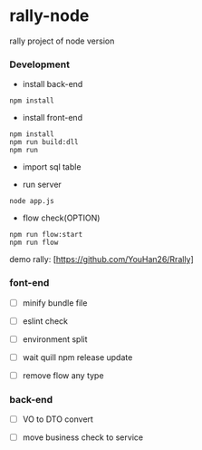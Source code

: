 # rally-node
rally project of node version 

### Development
* install back-end
``` shell
npm install
```
* install front-end
``` shell
npm install
npm run build:dll
npm run
```

* import sql table

* run server
``` shell
node app.js
```

* flow check(OPTION)
``` shell
npm run flow:start
npm run flow
```



demo rally: [https://github.com/YouHan26/Rrally]


### font-end
* [ ] minify bundle file
* [ ] eslint check
* [ ] environment split
* [ ] wait quill npm release update
* [ ] remove flow any type


### back-end
* [ ] VO to DTO convert
* [ ] move business check to service


